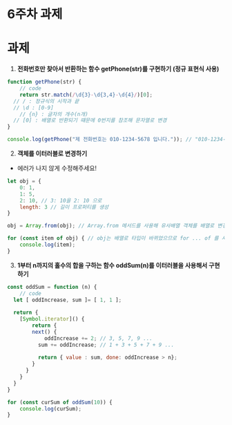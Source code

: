 # 6주차 과제

# 과제

1. **전화번호만 찾아서 반환하는 함수 getPhone(str)를 구현하기 (정규 표현식 사용)**

```jsx
function getPhone(str) {
	// code
	return str.match(/\d{3}-\d{3,4}-\d{4}/)[0];
  // / : 정규식의 시작과 끝
  // \d : [0-9]
	// {n} : 글자의 개수(n개)
  // [0] : 배열로 반환되기 떄문에 0번지를 참조해 문자열로 변경
}

console.log(getPhone("제 전화번호는 010-1234-5678 입니다.")); // "010-1234-5678"
```

2. **객체를 이터러블로 변경하기**
- 에러가 나지 않게 수정해주세요!

```jsx
let obj = {
	0: 1,
	1: 5,
	2: 10, // 3: 10을 2: 10 으로
	length: 3 // 길이 프로퍼티를 생성
}

obj = Array.from(obj); // Array.from 메서드를 사용해 유사배열 객체를 배열로 변경해줌

for (const item of obj) { // obj는 배열로 타입이 바뀌었으므로 for ... of 를 사용할 수 있음
	console.log(item);
}
```

3. **1부터 n까지의 홀수의 합을 구하는 함수 oddSum(n)를 이터러블을 사용해서 구현하기**

```jsx
const oddSum = function (n) {
	// code
  let [ oddIncrease, sum ]= [ 1, 1 ];
  
  return {
  	[Symbol.iterator]() {
  		return {
      	next() {
        	oddIncrease += 2; // 3, 5, 7, 9 ...
          sum += oddIncrease; // 1 + 3 + 5 + 7 + 9 ...
          
          return { value : sum, done: oddIncrease > n};
        }
      }
  	}
  }
}

for (const curSum of oddSum(10)) {
	console.log(curSum);
}
```
